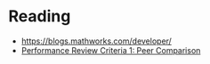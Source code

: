 # Reading

* <https://blogs.mathworks.com/developer/>
* [Performance Review Criteria 1: Peer Comparison](https://blogs.mathworks.com/developer/2016/04/11/performance-ab-testing/)
